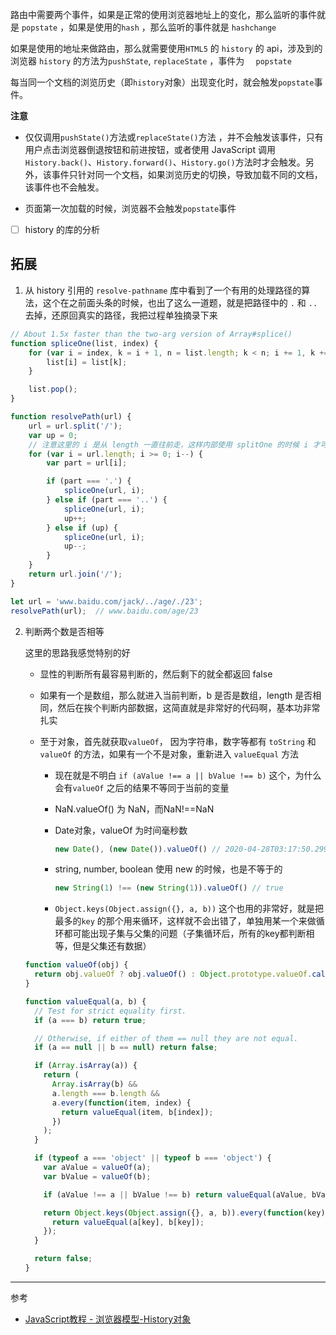 路由中需要两个事件，如果是正常的使用浏览器地址上的变化，那么监听的事件就是 `popstate` ，如果是使用的`hash` ，那么监听的事件就是 `hashchange` 

如果是使用的地址来做路由，那么就需要使用`HTML5` 的 `history`  的 api，涉及到的浏览器 `history` 的方法为`pushState`, `replaceState`  ，事件为 `  popstate` 

每当同一个文档的浏览历史（即`history`对象）出现变化时，就会触发`popstate`事件。

**注意** 

- 仅仅调用`pushState()`方法或`replaceState()`方法 ，并不会触发该事件，只有用户点击浏览器倒退按钮和前进按钮，或者使用 JavaScript 调用`History.back()`、`History.forward()`、`History.go()`方法时才会触发。另外，该事件只针对同一个文档，如果浏览历史的切换，导致加载不同的文档，该事件也不会触发。

- 页面第一次加载的时候，浏览器不会触发`popstate`事件



- [ ] history 的库的分析



## 拓展

1. 从 history  引用的 `resolve-pathname` 库中看到了一个有用的处理路径的算法，这个在之前面头条的时候，也出了这么一道题，就是把路径中的 `.`  和 `..` 去掉，还原回真实的路径，我把过程单独摘录下来

```js
// About 1.5x faster than the two-arg version of Array#splice()
function spliceOne(list, index) {
    for (var i = index, k = i + 1, n = list.length; k < n; i += 1, k += 1) {
        list[i] = list[k];
    }

    list.pop();
}

function resolvePath(url) {
    url = url.split('/');
    var up = 0;
    // 注意这里的 i 是从 length 一直往前走，这样内部使用 splitOne 的时候 i 才可以一直不用动
    for (var i = url.length; i >= 0; i--) {
        var part = url[i];

        if (part === '.') {
            spliceOne(url, i);
        } else if (part === '..') {
            spliceOne(url, i);
            up++;
        } else if (up) {
            spliceOne(url, i);
            up--;
        }
    }
    return url.join('/');
}

let url = 'www.baidu.com/jack/../age/./23';
resolvePath(url);  // www.baidu.com/age/23

```

2. 判断两个数是否相等

   这里的思路我感觉特别的好

   - 显性的判断所有最容易判断的，然后剩下的就全都返回 false 
   - 如果有一个是数组，那么就进入当前判断，b 是否是数组，length 是否相同，然后在挨个判断内部数据，这简直就是非常好的代码啊，基本功非常扎实

   - 至于对象，首先就获取`valueOf`， 因为字符串，数字等都有 `toString` 和`valueOf` 的方法，如果有一个不是对象，重新进入 `valueEqual` 方法

     -   现在就是不明白 `if (aValue !== a || bValue !== b)` 这个，为什么会有`valueOf` 之后的结果不等同于当前的变量

       - NaN.valueOf() 为 NaN，而NaN!==NaN

       - Date对象，valueOf 为时间毫秒数

         ```js
         new Date(), (new Date()).valueOf() // 2020-04-28T03:17:50.299Z 1588043870299
         ```

       - string, number, boolean 使用 new 的时候，也是不等于的

         ```js
         new String(1) !== (new String(1)).valueOf() // true
         ```

     - `Object.keys(Object.assign({}, a, b))` 这个也用的非常好，就是把最多的`key` 的那个用来循环，这样就不会出错了，单独用某一个来做循环都可能出现子集与父集的问题（子集循环后，所有的key都判断相等，但是父集还有数据）

   ```js
   function valueOf(obj) {
     return obj.valueOf ? obj.valueOf() : Object.prototype.valueOf.call(obj);
   }
   
   function valueEqual(a, b) {
     // Test for strict equality first.
     if (a === b) return true;
   
     // Otherwise, if either of them == null they are not equal.
     if (a == null || b == null) return false;
   
     if (Array.isArray(a)) {
       return (
         Array.isArray(b) &&
         a.length === b.length &&
         a.every(function(item, index) {
           return valueEqual(item, b[index]);
         })
       );
     }
   
     if (typeof a === 'object' || typeof b === 'object') {
       var aValue = valueOf(a);
       var bValue = valueOf(b);
   
       if (aValue !== a || bValue !== b) return valueEqual(aValue, bValue);
   
       return Object.keys(Object.assign({}, a, b)).every(function(key) {
         return valueEqual(a[key], b[key]);
       });
     }
   
     return false;
   }
   ```

---

参考 

- [JavaScript教程 - 浏览器模型-History对象](https://wangdoc.com/javascript/bom/history.html)

